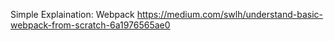 Simple Explaination: Webpack
https://medium.com/swlh/understand-basic-webpack-from-scratch-6a1976565ae0
